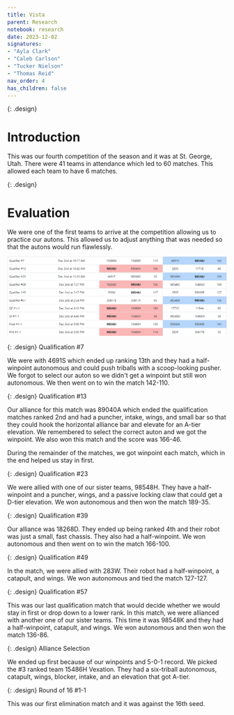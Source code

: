 ```yaml
---
title: Vista
parent: Research
notebook: research
date: 2023-12-02
signatures:
- "Ayla Clark"
- "Caleb Carlson"
- "Tucker Nielson"
- "Thomas Reid"
nav_order: 4
has_children: false
---
```


{: .design}
# Introduction

This was our fourth competition of the season and it was at St. George, Utah. There were 41 teams in attendance which led to 60 matches. This allowed each team to have 6 matches.

{: .design}
# Evaluation

We were one of the first teams to arrive at the competition allowing us to practice our autons. This allowed us to adjust anything that was needed so that the autons would run flawlessly. 

![Matches](/assets/Research/Match%20pic.png)

{: .design}
Qualification #7 

We were with 4691S which ended up ranking 13th and they had a half-winpoint autonomous and could push triballs with a scoop-looking pusher. We forgot to select our auton so we didn't get a winpoint but still won autonomous. We then went on to win the match 142-110.

{: .design}
Qualification #13 

Our alliance for this match was 89040A which ended the qualification matches ranked 2nd and had a puncher, intake, wings, and small bar so that they could hook the horizontal alliance bar and elevate for an A-tier elevation. We remembered to select the correct auton and we got the winpoint. We also won this match and the score was 166-46. 

During the remainder of the matches, we got winpoint each match, which in the end helped us stay in first. 

{: .design}
Qualification #23

We were allied with one of our sister teams, 98548H. They have a half-winpoint and a puncher, wings, and a passive locking claw that could get a D-tier elevation. We won autonomous and then won the match 189-35. 

{: .design}
Qualification #39

Our alliance was 18268D. They ended up being ranked 4th and their robot was just a small, fast chassis. They also had a half-winpoint. We won autonomous and then went on to win the match 166-100.

{: .design}
Qualification #49

In the match, we were allied with 283W. Their robot had a half-winpoint, a catapult, and wings. We won autonomous and tied the match 127-127.

{: .design}
Qualification #57

This was our last qualification match that would decide whether we would stay in first or drop down to a lower rank. In this match, we were allianced with another one of our sister teams. This time it was 98548K and they had a half-winpoint, catapult, and wings. We won autonomous and then won the match 136-86.

{: .design}
Alliance Selection

We ended up first because of our winpoints and 5-0-1 record. We picked the #3 ranked team 15486H Vexation. They had a six-triball autonomous, catapult, wings, blocker, intake, and an elevation that got A-tier.

{: .design}
Round of 16 #1-1

This was our first elimination match and it was against the 16th seed. 